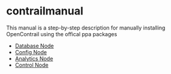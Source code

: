 # contrailmanual
This manual is a step-by-step description for manually installing OpenContrail using the
offical ppa packages
* [Database Node](https://github.com/michaelhenkel/contrailmanual/blob/master/cassandra.md)
* [Config Node](https://github.com/michaelhenkel/contrailmanual/blob/master/config.md)
* [Analytics Node](https://github.com/michaelhenkel/contrailmanual/blob/master/analytics.md)
* [Control Node](https://github.com/michaelhenkel/contrailmanual/blob/master/control.md)
